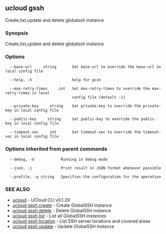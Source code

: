 ## ucloud gssh

Create,list,update and delete globalssh instance

### Synopsis

Create,list,update and delete globalssh instance

### Options

```
  --base-url     string       Set base-url to override the base-url in local config file 

  --help, -h                  help for gssh 

  --max-retry-times     int   Set max-retry-times to override the max-retry-times in local
                              config file (default -1) 

  --private-key     string    Set private-key to override the private-key in local config file 

  --public-key     string     Set public-key to override the public-key in local config file 

  --timeout-sec     int       Set timeout-sec to override the timeout-sec in local config file 

```

### Options inherited from parent commands

```
  --debug, -d            Running in debug mode 

  --json, -j             Print result in JSON format whenever possible 

  --profile, -p string   Specifies the configuration for the operation 

```

### SEE ALSO

* [ucloud](developer/cli/cmd/ucloud)	 - UCloud CLI v0.1.29
* [ucloud gssh create](developer/cli/cmd/ucloud/gssh/create)	 - Create GlobalSSH instance
* [ucloud gssh delete](developer/cli/cmd/ucloud/gssh/delete)	 - Delete GlobalSSH instance
* [ucloud gssh list](developer/cli/cmd/ucloud/gssh/list)	 - List all GlobalSSH instances
* [ucloud gssh location](developer/cli/cmd/ucloud/gssh/location)	 - List SSH server locations and covered areas
* [ucloud gssh update](developer/cli/cmd/ucloud/gssh/update)	 - Update GlobalSSH instance


